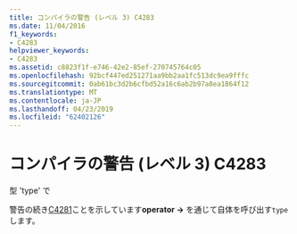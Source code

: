 ```yaml
---
title: コンパイラの警告 (レベル 3) C4283
ms.date: 11/04/2016
f1_keywords:
- C4283
helpviewer_keywords:
- C4283
ms.assetid: c8823f1f-e746-42e2-85ef-270745764c05
ms.openlocfilehash: 92bcf447ed251271aa9bb2aa1fc513dc9ea9fffc
ms.sourcegitcommit: 0ab61bc3d2b6cfbd52a16c6ab2b97a8ea1864f12
ms.translationtype: MT
ms.contentlocale: ja-JP
ms.lasthandoff: 04/23/2019
ms.locfileid: "62402126"
---
```

# <a name="compiler-warning-level-3-c4283"></a>コンパイラの警告 (レベル 3) C4283

型 'type' で

警告の続き[C4281](../../error-messages/compiler-warnings/compiler-warning-level-3-c4281.md)ことを示しています**operator ->** を通じて自体を呼び出す`type`します。